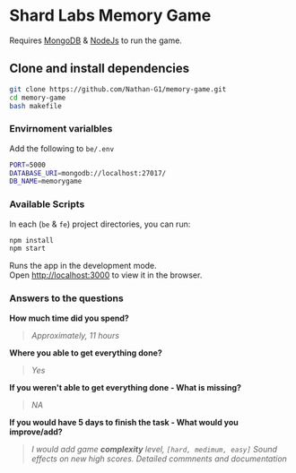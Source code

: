 # Shard Labs Memory Game

Requires [MongoDB](https://www.mongodb.com/try/download/community) & [NodeJs](https://nodejs.org/) to run the game.

## Clone and install dependencies

```sh
git clone https://github.com/Nathan-G1/memory-game.git
cd memory-game
bash makefile
```

### Envirnoment varialbles

Add the following to `be/.env`

```bash
PORT=5000
DATABASE_URI=mongodb://localhost:27017/
DB_NAME=memorygame
```

### Available Scripts

In each (`be` & `fe`) project directories, you can run:

```sh
npm install
npm start
```

Runs the app in the development mode.\
Open [http://localhost:3000](http://localhost:3000) to view it in the browser.

### Answers to the questions

**How much time did you spend?**
> *Approximately, 11 hours*

**Where you able to get everything done?**
> *Yes*

**If you weren't able to get everything done - What is missing?**
> *NA*

**If you would have 5 days to finish the task - What would you improve/add?**
> *I would add game **complexity** level, `[hard, medimum, easy]`
> Sound effects on new high scores.
> Detailed commnents and documentation*
